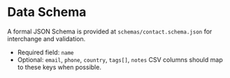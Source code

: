 # Data Schema
A formal JSON Schema is provided at `schemas/contact.schema.json` for interchange and validation.
- Required field: `name`
- Optional: `email`, `phone`, `country`, `tags[]`, `notes`
CSV columns should map to these keys when possible.
